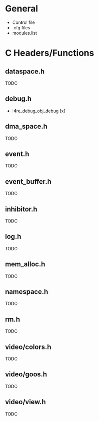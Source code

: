 # General
* Control file
* .cfg files
* modules.list

# C Headers/Functions

## dataspace.h
TODO

## debug.h
* l4re\_debug\_obj\_debug [x]

## dma\_space.h
TODO
## event.h
TODO
## event\_buffer.h
TODO
## inhibitor.h
TODO
## log.h
TODO
## mem\_alloc.h
TODO
## namespace.h
TODO
## rm.h
TODO
## video/colors.h
TODO
## video/goos.h
TODO
## video/view.h
TODO
